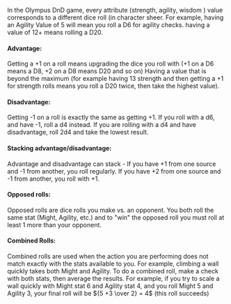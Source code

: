 In the Olympus DnD game, every attribute (strength, agility, wisdom ) value corresponds to a different dice roll (in character sheer.
For example, having an Agility Value of 5 will mean you roll a D6 for agility checks. 
having a value of 12+ means rolling a D20.

#### Advantage:
Getting a +1 on a roll means upgrading the dice you roll with (+1 on a D6 means a D8, +2 on a D8 means D20 and so on)
Having a value that is beyond the maximum (for example having 13 strength and then getting a +1 for strength rolls means you roll a D20 twice, then take the highest value).

#### Disadvantage:
Getting -1 on a roll is exactly the same as getting +1.
If you roll with a d6, and have -1, roll a d4 instead.
If you are rolling with a d4 and have disadvantage, roll 2d4 and take the lowest result.

#### Stacking advantage/disadvantage:
Advantage and disadvantage can stack - 
If you have +1 from one source and -1 from another, you roll regularly.
If you have +2 from one source and -1 from another, you roll with +1.

#### Opposed rolls:
Opposed rolls are dice rolls you make vs. an opponent.
You both roll the same stat (Might, Agility, etc.) and to "win" the opposed roll you must roll at least 1 more than your opponent.

#### Combined Rolls:
Combined rolls are used when the action you are performing does not match exactly with the stats available to you.
For example, climbing a wall quickly takes both Might and Agility.
To do a combined roll, make a check with both stats, then average the results.
For example, if you try to scale a wall quickly with Might stat 6 and Agility stat 4, and you roll Might 5 and Agility 3, your final roll will be ${5 +3 \over 2} = 4$ (this roll succeeds) 